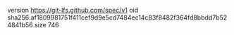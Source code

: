 version https://git-lfs.github.com/spec/v1
oid sha256:af1809981751f411cef9d9e5cd7484ec14c83f8482f364fd8bbdd7b524841b56
size 746
